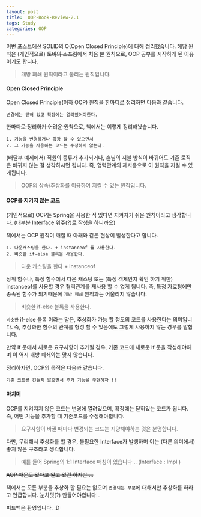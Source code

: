 ```yaml
---
layout: post
title:  OOP-Book-Review-2.1
tags: Study 
categories: OOP  
---   
```


이번 포스트에선 SOLID의 O(Open Closed Principle)에 대해 정리했습니다. 
해당 원칙은 (개인적으로) ~~토비의 스프링~~에서 처음 본 원칙으로, OOP 공부를 시작하게 된 이유이기도 합니다. 

> 개방 폐쇄 원칙이라고 불리는 원칙입니다.

#### Open Closed Principle   

Open Closed Principle(이하 OCP) 원칙을 한마디로 정리하면 다음과 같습니다.  

	변경에는 닫혀 있고 확장에는 열려있어야한다. 

~~한마디로 정리하기 어려운 원칙으로~~, 책에서는 이렇게 정리해놨습니다. 

	1. 기능을 변경하거나 확장 할 수 있으면서
	2. 그 기능을 사용하는 코드는 수정하지 않는다.  

(배달부 예제에서) 직원의 종류가 추가되거나, 손님의 지불 방식이 바뀌어도 기존 로직은 바뀌지 않는 걸 생각하시면 됩니다. 즉, 협력관계의 재사용으로 이 원칙을 지킬 수 있게됩니다. 

> OOP의 상속/추상화를 이용하여 지킬 수 있는 원칙입니다. 

#### OCP를 지키지 않는 코드   

(개인적으로) OCP는 Spring을 사용한 적 있다면 지켜지기 쉬운 원칙이라고 생각합니다. 
(대부분 Interface 위주(?)로 작성을 하니까요)

책에서는 OCP 원칙이 깨질 때 아래와 같은 현상이 발생한다고 합니다.  

	1. 다운캐스팅을 한다. + instanceof 를 사용한다.
	2. 비슷한 if-else 블록을 사용한다.   

> 다운 캐스팅을 한다 + instanceof  

상위 함수나, 특정 함수에서 다운 캐스팅 또는 (특정 객체인지 확인 하기 위한) instanceof를 사용할 경우 협력관계를 재사용 할 수 없게 됩니다. 
즉, 특정 자료형에만 종속된 함수가 되기때문에 `개방 폐쇄` 원칙과는 어울리지 않습니다. 

> 비슷한 if-else 블록을 사용한다.  

`비슷한` if-else 블록 이라는 말은, 추상화가 가능 할 정도의 코드를 사용한다는 의미입니다. 
즉, 추상화한 함수의 관계를 형성 할 수 있음에도 그렇게 사용하지 않는 경우를 말합니다.  

만약 if 문에서 새로운 요구사항이 추가될 경우, 기존 코드에 새로운 if 문을 작성해야하며 이 역시 개방 폐쇄와는 맞지 않습니다. 

정리하자면, OCP의 목적은 다음과 같습니다.

	기존 코드를 건들지 않으면서 추가 기능을 구현하자 !!


#### 마치며   

OCP를 지켜지지 않은 코드는 변경에 열려있으며, 확장에는 닫혀있는 코드가 됩니다. 즉, 어떤 기능을 추가할 때 기존코드를 수정해야합니다. 

> 요구사항이 바뀔 때마다 변경되는 코드는 지양해야하는 것은 분명합니다. 

다만, 무리해서 추상화를 할 경우, 불필요한 Interface가 발생하며 이는 (다른 의미에서) 좋지 않은 구조라고 생각합니다. 

> 예를 들어 Spring의 1:1 Interface 매칭이 있습니다 .. (Interface : Impl )

~~AOP 때문도 있다고 알고 있긴 하지만 ...~~
 
책에서는 모든 부분을 추상화 할 필요는 없으며 `변경되는 부분`에 대해서만 추상화를 하라고 언급합니다. 
눈치껏(?) 만들어야합니다 .. 

피드백은 환영입니다.    :D

